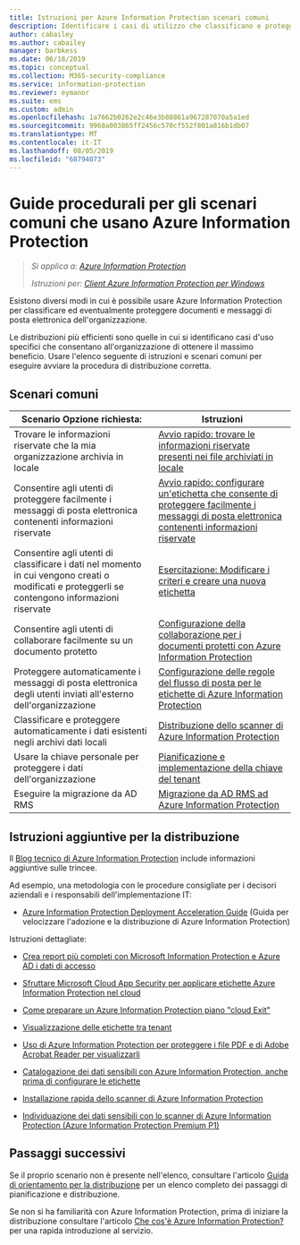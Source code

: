 ```yaml
---
title: Istruzioni per Azure Information Protection scenari comuni
description: Identificare i casi di utilizzo che classificano e proteggono i dati dell'organizzazione utilizzando Azure Information Protection.
author: cabailey
ms.author: cabailey
manager: barbkess
ms.date: 06/18/2019
ms.topic: conceptual
ms.collection: M365-security-compliance
ms.service: information-protection
ms.reviewer: eymanor
ms.suite: ems
ms.custom: admin
ms.openlocfilehash: 1a7662b0262e2c46e3b88861a967287070a5a1ed
ms.sourcegitcommit: 9968a003865ff2456c570cf552f801a816b1db07
ms.translationtype: MT
ms.contentlocale: it-IT
ms.lasthandoff: 08/05/2019
ms.locfileid: "68794073"
---
```

# <a name="how-to-guides-for-common-scenarios-that-use-azure-information-protection"></a>Guide procedurali per gli scenari comuni che usano Azure Information Protection

>*Si applica a: [Azure Information Protection](https://azure.microsoft.com/pricing/details/information-protection)*
>
> *Istruzioni per: [Client Azure Information Protection per Windows](faqs.md#whats-the-difference-between-the-azure-information-protection-client-and-the-azure-information-protection-unified-labeling-client)*

Esistono diversi modi in cui è possibile usare Azure Information Protection per classificare ed eventualmente proteggere documenti e messaggi di posta elettronica dell'organizzazione. 

Le distribuzioni più efficienti sono quelle in cui si identificano casi d'uso specifici che consentano all'organizzazione di ottenere il massimo beneficio. Usare l'elenco seguente di istruzioni e scenari comuni per eseguire avviare la procedura di distribuzione corretta.

## <a name="common-scenarios"></a>Scenari comuni

|Scenario Opzione richiesta:|Istruzioni|
|----------------|---------------|
|Trovare le informazioni riservate che la mia organizzazione archivia in locale|[Avvio rapido: trovare le informazioni riservate presenti nei file archiviati in locale](quickstart-findsensitiveinfo.md)|
|Consentire agli utenti di proteggere facilmente i messaggi di posta elettronica contenenti informazioni riservate|[Avvio rapido: configurare un'etichetta che consente di proteggere facilmente i messaggi di posta elettronica contenenti informazioni riservate](quickstart-label-dnf-protectedemail.md)|
|Consentire agli utenti di classificare i dati nel momento in cui vengono creati o modificati e proteggerli se contengono informazioni riservate| [Esercitazione: Modificare i criteri e creare una nuova etichetta](infoprotect-quick-start-tutorial.md)|
|Consentire agli utenti di collaborare facilmente su un documento protetto|[Configurazione della collaborazione per i documenti protetti con Azure Information Protection](secure-collaboration-documents.md)|
|Proteggere automaticamente i messaggi di posta elettronica degli utenti inviati all'esterno dell'organizzazione| [Configurazione delle regole del flusso di posta per le etichette di Azure Information Protection](configure-exo-rules.md)
|Classificare e proteggere automaticamente i dati esistenti negli archivi dati locali|[Distribuzione dello scanner di Azure Information Protection](deploy-aip-scanner.md)|
|Usare la chiave personale per proteggere i dati dell'organizzazione| [Pianificazione e implementazione della chiave del tenant](plan-implement-tenant-key.md)|
|Eseguire la migrazione da AD RMS|[Migrazione da AD RMS ad Azure Information Protection](migrate-from-ad-rms-to-azure-rms.md)|

## <a name="additional-deployment-instructions"></a>Istruzioni aggiuntive per la distribuzione

Il [Blog tecnico di Azure Information Protection](https://aka.ms/AIPblog) include informazioni aggiuntive sulle trincee.

Ad esempio, una metodologia con le procedure consigliate per i decisori aziendali e i responsabili dell'implementazione IT:

- [Azure Information Protection Deployment Acceleration Guide](https://techcommunity.microsoft.com/t5/Azure-Information-Protection/Azure-Information-Protection-Deployment-Acceleration-Guide/ba-p/334423) (Guida per velocizzare l'adozione e la distribuzione di Azure Information Protection)

Istruzioni dettagliate:

- [Crea report più completi con Microsoft Information Protection e Azure AD i dati di accesso](https://techcommunity.microsoft.com/t5/Azure-Information-Protection/Create-richer-reports-with-Microsoft-Information-Protection-and/ba-p/392713)

- [Sfruttare Microsoft Cloud App Security per applicare etichette Azure Information Protection nel cloud](https://techcommunity.microsoft.com/t5/Azure-Information-Protection/Leverage-Microsoft-Cloud-App-Security-to-apply-Azure-Information/ba-p/388638)

- [Come preparare un Azure Information Protection piano "cloud Exit"](https://techcommunity.microsoft.com/t5/Azure-Information-Protection/How-to-prepare-an-Azure-Information-Protection-Cloud-Exit-plan/ba-p/382631)

- [Visualizzazione delle etichette tra tenant](https://techcommunity.microsoft.com/t5/Azure-Information-Protection/Cross-Tenant-Label-Visualization/ba-p/356588)

- [Uso di Azure Information Protection per proteggere i file PDF e di Adobe Acrobat Reader per visualizzarli](https://techcommunity.microsoft.com/t5/Azure-Information-Protection/Using-Azure-Information-Protection-to-protect-PDF-s-and-Adobe/ba-p/282010)

- [Catalogazione dei dati sensibili con Azure Information Protection, anche prima di configurare le etichette](https://techcommunity.microsoft.com/t5/Azure-Information-Protection/Cataloging-your-Sensitive-Data-with-AIP-Even-Before-Configuring/ba-p/267241)

- [Installazione rapida dello scanner di Azure Information Protection](https://techcommunity.microsoft.com/t5/Azure-Information-Protection/Azure-Information-Protection-Scanner-Express-Installation/ba-p/265424)

- [Individuazione dei dati sensibili con lo scanner di Azure Information Protection (Azure Information Protection Premium P1)](https://techcommunity.microsoft.com/t5/Azure-Information-Protection/Discovery-of-Sensitive-Data-Using-the-AIP-Scanner-AIP-Premium-P1/ba-p/252040)

## <a name="next-steps"></a>Passaggi successivi

Se il proprio scenario non è presente nell'elenco, consultare l'articolo [Guida di orientamento per la distribuzione](deployment-roadmap.md) per un elenco completo dei passaggi di pianificazione e distribuzione.

Se non si ha familiarità con Azure Information Protection, prima di iniziare la distribuzione consultare l'articolo [Che cos'è Azure Information Protection?](what-is-information-protection.md) per una rapida introduzione al servizio.
